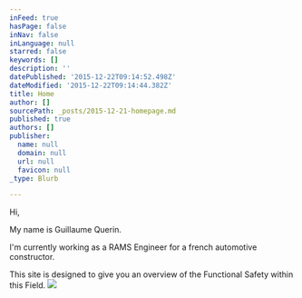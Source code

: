 ```yaml
---
inFeed: true
hasPage: false
inNav: false
inLanguage: null
starred: false
keywords: []
description: ''
datePublished: '2015-12-22T09:14:52.498Z'
dateModified: '2015-12-22T09:14:44.382Z'
title: Home
author: []
sourcePath: _posts/2015-12-21-homepage.md
published: true
authors: []
publisher:
  name: null
  domain: null
  url: null
  favicon: null
_type: Blurb

---
```

Hi,

My name is Guillaume Querin.

I'm currently working as a RAMS Engineer for a french automotive constructor.

This site is designed to give you an overview of the Functional Safety within this Field.
![](https://the-grid-user-content.s3-us-west-2.amazonaws.com/c68d6780-5510-4d93-8296-48d977bde8d6.ico)